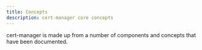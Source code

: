 ```yaml
---
title: Concepts
description: cert-manager core concepts
---
```


cert-manager is made up from a number of components and concepts that have been
documented.